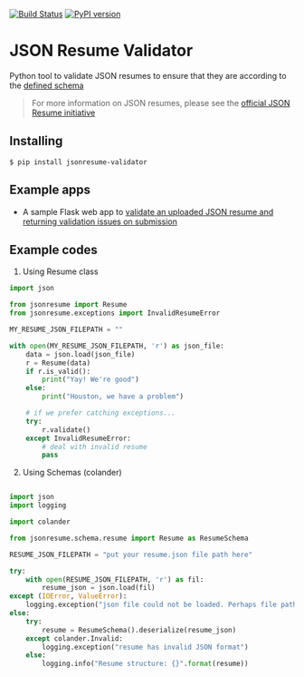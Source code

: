 [![Build Status](https://travis-ci.org/kelvintaywl/jsonresume-validator.svg?branch=master)](https://travis-ci.org/kelvintaywl/jsonresume-validator) [![PyPI version](https://badge.fury.io/py/jsonresume-validator.svg)](https://https://pypi.python.org/pypi/jsonresume-validator)

# JSON Resume Validator

Python tool to validate JSON resumes to ensure that they are according to the [defined schema](https://jsonresume.org/schema/)

> For more information on JSON resumes, please see the [official JSON Resume initiative](https://jsonresume.org)


## Installing

```
$ pip install jsonresume-validator
```

## Example apps

- A sample Flask web app to [validate an uploaded JSON resume and returning validation issues on submission](https://github.com/kelvintaywl/jsonresume-server)

## Example codes

1. Using Resume class

```python
import json

from jsonresume import Resume
from jsonresume.exceptions import InvalidResumeError

MY_RESUME_JSON_FILEPATH = ""

with open(MY_RESUME_JSON_FILEPATH, 'r') as json_file:
	data = json.load(json_file)
	r = Resume(data)
	if r.is_valid():
		print("Yay! We're good")
	else:
		print("Houston, we have a problem")

	# if we prefer catching exceptions...
	try:
		r.validate()
	except InvalidResumeError:
		# deal with invalid resume
		pass

```

2. Using Schemas (colander)

```python

import json
import logging

import colander

from jsonresume.schema.resume import Resume as ResumeSchema

RESUME_JSON_FILEPATH = "put your resume.json file path here"

try:
	with open(RESUME_JSON_FILEPATH, 'r') as fil:
		resume_json = json.load(fil)
except (IOError, ValueError):
	logging.exception("json file could not be loaded. Perhaps file path [{}] is incorrect".format(RESUME_JSON_FILEPATH))
else:
	try:
		resume = ResumeSchema().deserialize(resume_json)
	except colander.Invalid:
		logging.exception("resume has invalid JSON format")
	else:
		logging.info("Resume structure: {}".format(resume))

```

